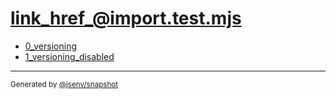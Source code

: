 # [link_href_@import.test.mjs](../link_href_@import.test.mjs)



- [0_versioning](0_versioning/0_versioning.md)
- [1_versioning_disabled](1_versioning_disabled/1_versioning_disabled.md)

---

<sub>
  Generated by <a href="https://github.com/jsenv/core/tree/main/packages/independent/snapshot">@jsenv/snapshot</a>
</sub>